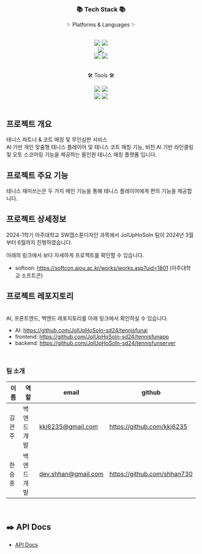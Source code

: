 

<div align=center>
	<h3>📚 Tech Stack 📚</h3>
	<p>✨ Platforms & Languages ✨</p>
</div>
<div align="center">
    <br/>
    <img src="https://img.shields.io/badge/Java-47A248?style=flat&logo=Conda-Forge&logoColor=white" />
	<img src="https://img.shields.io/badge/Spring Boot-6DB33F?style=flat&logo=Spring&logoColor=white" />

<br/>    
    <img src="https://img.shields.io/badge/MongoDB-47A248?style=flat-square&logo=MongoDB&logoColor=white" />
<br/>
	<img src="https://img.shields.io/badge/Docker-2496ED?style=flat-square&logo=Docker&logoColor=white" />
 	<img src="https://img.shields.io/badge/Google%20Cloud Platform-4285F4?style=flat-square&logo=Google%20Cloud&logoColor=white" />

</div>
<br>
<div align=center>
	<p>🛠 Tools 🛠</p>
</div>
<div align=center>
	<img src="https://img.shields.io/badge/IntelliJ%20IDEA-2C2255?style=flat&logo=intellijidea&logoColor=white" />
	<img src="https://img.shields.io/badge/GitHub-181717?style=flat&logo=GitHub&logoColor=white" />
<br/>
	<img src="https://img.shields.io/badge/Visual%20Studio%20Code-007ACC?style=flat&logo=VisualStudioCode&logoColor=white" />
	<img src="https://img.shields.io/badge/Postman-FF6C37?style=flat-square&logo=Postman&logoColor=white" />



</div>
<br>

## 프로젝트 개요
테니스 파트너 & 코트 매칭 및 무인심판 서비스
<br/>
AI 기반 개인 맞춤형 테니스 플레이어 및 테니스 코트 매칭 기능, 비전 AI 기반 라인콜링 및 오토 스코어링 기능을 제공하는 올인원 테니스 매칭 플랫폼 입니다.



## 프로젝트 주요 기능


테니스 재미쓰는은 두 가지 메인 기능을 통해 테니스 플레이어에게 편의 기능을 제공합니다.




## 프로젝트 상세정보

2024-1학기 아주대학교 SW캡스톤디자인 과목에서 JolUpHoSoIn 팀이 2024년 3월부터 6월까지 진행하였습니다.

아래의 링크에서 보다 자세하게 프로젝트를 확인할 수 있습니다.
- softcon: https://softcon.ajou.ac.kr/works/works.asp?uid=1801 (아주대학교 소프트콘)
  <br/>

## 프로젝트 레포지토리
<br/>
AI, 프론트엔드, 백엔드 레포지토리를 아래 링크에서 확인하실 수 있습니다.
<br/>

- AI: https://github.com/JolUpHoSoIn-sd24/tennisfunai
- frontend: https://github.com/JolUpHoSoIn-sd24/tennisfunapp
- backend: https://github.com/JolUpHoSoIn-sd24/tennisfunserver

<br/>

### 팀 소개

|이름|역할| email              |github|
|---|---|--------------------|---|
|김관주|백엔드 개발| kkj6235@gmail.com  |https://github.com/kkj6235|
|한승훈|백엔드 개발| dev.shhan@gmail.com |https://github.com/shhan730|


<br/>




## ✒️ API Docs

- [API Docs](https://www.notion.so/API-Docs-9b3bbfc16fed4fb59be1816626c89a50?pvs=4)